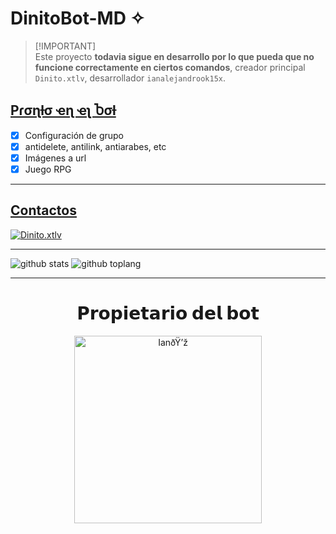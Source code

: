 # DinitoBot-MD ✧
> [!IMPORTANT]\
> Este proyecto **todavia sigue en desarrollo por lo que pueda que no funcione correctamente en ciertos comandos**, creador principal `Dinito.xtlv`, desarrollador `ianalejandrook15x`.

## [Pɾσɳƚσ ҽɳ ҽʅ Ⴆσƚ](https://github.com/ianalejandrook14x/DinitoBot-MD)
- [x] Configuración de grupo
- [x] antidelete, antilink, antiarabes, etc
- [x] Imágenes a url
- [x] Juego RPG
---------
## [Contactos](https://github.com/ianalejandrook14x/DinitoBot-MD)
 <a href="https://wa.me/543876639332"><img alt="Dinito.xtlv" src="https://img.shields.io/badge/WhatsApp-25D366?style=for-the-badge&logo=whatsapp&logoColor=white"/></a>    
 
---------
![github stats](https://github-readme-stats.vercel.app/api?username=ianalejandrook14x&show_icons=true&theme=chartreuse-dark)
![github toplang](https://github-readme-stats.vercel.app/api/top-langs/?username=ianalejandrook14x&layout=compact&theme=chartreuse-dark)

---------
<div align="center">
  <h1 align="center">𝗣𝗿𝗼𝗽𝗶𝗲𝘁𝗮𝗿𝗶𝗼 𝗱𝗲𝗹 𝗯𝗼𝘁</h1>

<a href="https://github.com/ianalejandrook14x"><img src="https://qu.ax/TaQYy.jpg" width="300" height="300" alt="IanðŸ’ž"/></a>
